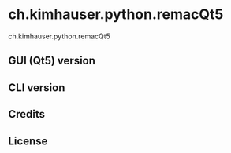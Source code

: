 # ch.kimhauser.python.remacQt5
ch.kimhauser.python.remacQt5

## GUI (Qt5) version

## CLI version

## Credits

## License